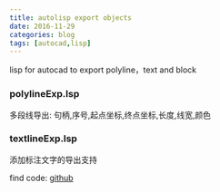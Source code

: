```yaml
---
title: autolisp export objects
date: 2016-11-29
categories: blog
tags: [autocad,lisp]
---
```


lisp for autocad to export polyline，text and block

### polylineExp.lsp 
多段线导出: 句柄,序号,起点坐标,终点坐标,长度,线宽,颜色

### textlineExp.lsp 
添加标注文字的导出支持

find code: [github](https://github.com/bblu/autolisp)
